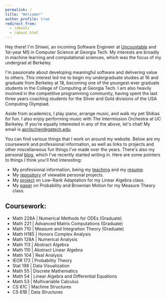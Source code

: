 ```yaml
---
permalink: /
title: "Welcome!"
author_profile: true
redirect_from: 
  - /about/
  - /about.html
---
```


Hey there! I'm Shiwei, an incoming Software Engineer at [Uncountable](https://www.uncountable.com/) and 1st-year MS in Computer Science at Georgia Tech. My interests are broadly in machine learning and computational sciences, which was the focus of my undergrad at Berkeley.

I'm passionate about developing meaningful software and delivering value to others. This interest led me to begin my undergraduate studies at 16 and graduate from Berkeley at 18, becoming one of the youngest-ever graduate students in the College of Computing at Georgia Tech. I am also heavily involved in the competitive programming community, having spent the last three years coaching students for the Silver and Gold divisions of the USA Computing Olympiad. 

Aside from academics, I play piano, arrange music, and walk my pet Shibas for fun. I also enjoy performing music with The Intermission Orchestra at UC Berkeley. If you're equally interested in any of the above, let's chat! My email is [aprilschen@gatech.edu](mailto:aprilschen@gatech.edu).

You can find various things that I work on around my website. Below are my coursework and professional information, as well as links to projects and other miscellaneous fun things I've made over the years. There's also my personal [blog](/year-archive), which I've recently started writing in. Here are some pointers to things I think you'll find interesting:

 - My professional information, being my [teaching](/teaching) and my [resume](/files/shiwei_chen_resume.pdf).
 - My [repository](https://github.com/aprilschen) of viewable personal projects.
 - My [project](/files/LoRA_LinAlg.pdf) on Low-Rank Adaptation for my Linear Algebra class.
 - My [paper](/files/Math710final.pdf) on Probability and Brownian Motion for my Measure Theory class.


## Coursework:
 - Math 228A | Numerical Methods for ODEs (Graduate)
 - Math 221 | Advanced Matrix Computations (Graduate)
 - Math 710 | Measure and Integration Theory (Graduate)
 - Math H185 | Honors Complex Analysis
 - Math 128A | Numerical Analysis
 - Math 113 | Abstract Algebra
 - Math 110 | Abstract Linear Algebra
 - Math 104 | Real Analysis
 - IEOR 172 | Probability Theory
 - Stat 198 | Data Visualization
 - Math 55 | Discrete Mathematics
 - Math 54 | Linear Algebra and Differential Equations
 - Math 53 | Multivariable Calculus
 - CS 61C | Machine Structures
 - CS 61B | Data Structures
